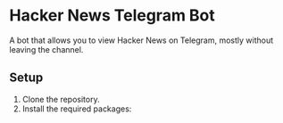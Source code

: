 # Hacker News Telegram Bot

A bot that allows you to view Hacker News on Telegram, mostly without leaving the channel.

## Setup

1. Clone the repository.
2. Install the required packages:

    